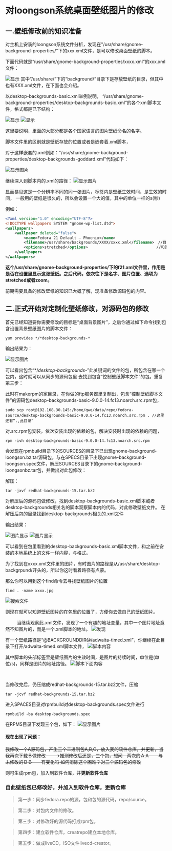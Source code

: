 # 对loongson系统桌面壁纸图片的修改
## 一.壁纸修改前的知识准备
对主机上安装的loongson系统文件分析，发现在"/usr/share/gnome-background-properties/"下的xxx.xml文件，是可以修改桌面壁纸的脚本。

下面代码就是“/usr/share/gnome-background-properties/xxxx.xml“的xxx.xml文件：

![显示](http://oswj0e3on.bkt.clouddn.com/loongson_os_customized/codeSnippet/provides_background_gnomebackground_03.png)
其中“/usr/share/”下的“background/”目录下是存放壁纸的目录，但其中也有XXX.xml文件，在下面也会介绍。

以desktop-backgrounds-basic.xml举例说明，
“/usr/share/gnome-background-properties/desktop-backgrounds-basic.xml“的各个xml脚本文件，格式都是已下结构：

![显示](http://oswj0e3on.bkt.clouddn.com/loongson_os_customized/codeSnippet/provides_background_gnomebackground_01.png)
![显示](http://oswj0e3on.bkt.clouddn.com/loongson_os_customized/codeSnippet/provides_background_gnomebackground_02.png)

这里要说明，里面的大部分都是各个国家语言的图片壁纸命名的名字。

脚本文件里的区别就是壁纸存放的位置或者是嵌套着.xml脚本，

对于这样嵌套的.xml例如："/usr/share/gnome-background-properties/desktop-backgrounds-goddard.xml"代码如下：

![显示图片](http://oswj0e3on.bkt.clouddn.com/loongson_os_customized/codeSnippet/provides_background_gnomebackground_04.png)

继续深入到脚本内的.xml的路径：
![显示图片](http://oswj0e3on.bkt.clouddn.com/loongson_os_customized/codeSnippet/provides_background_gnomebackground_05.png)

显而易见这是一个分辨率不同的同一张图片，<starttime>标签内是壁纸生效时间，<duration>是生效的时间，
一般用的壁纸是很久的，所以会设置一个大的值，其中的单位一样的s(秒)

例如：
```xml
<?xml version="1.0" encoding="UTF-8"?>
<!DOCTYPE wallpapers SYSTEM "gnome-wp-list.dtd">
<wallpapers>
    <wallpaper deleted="false">　　　　　　　　　　　　　　　　　　　　　　　　　　
        <name>Fedora 21 Default ‒ Phoenix</name>
        <filename>/usr/share/backgrounds/XXXX/xxxx.xml</filename>　//目录里的文件结构都是如下结构，区别就是name与壁纸保存的位置不同，
        <options>stretched</options>　　　　　　　　　　　　　　　　　　//和其中设置的脚本不同，与位置
    </wallpaper>
</wallpapers>

```
**这个/usr/share/gnome-background-properties/下的f21.xml文件里，<wallpaper deleted="false">作用是是否在设置里显示这张壁纸。之后代码，依次往下是名字、图片位置、选项为stretched或者zoom。**

前期需要具备的修改壁纸的知识已大概了解，现准备修改源码包的内容。

## 二.正式开始对定制化壁纸修改，对源码包的修改
首先已经知道要你需要修改的目标是“桌面背景图片”，之后你通过如下命令找到包含设置背景壁纸图片的脚本文件：
```
yum provides */*desktop-backgrounds-*
```

输出结果为：

![显示图片](http://oswj0e3on.bkt.clouddn.com/loongson_os_customized/codeSnippet/provides_background_gnomebackground_06.png)

可以看出包含“*/*desktop-backgrounds-*”此关键词的文件的包，所包含在哪一个包内，这时就可以从同步的源码包里
去找到包含“控制壁纸脚本文件”的包。重复第三步：

此时在makerpm的家目录，在你做的ftp服务器里复制出，包含“控制壁纸脚本文件”的源码包desktop-backgrounds-basic-9.0.0-14.fc13.noarch.src.rpm包，
```vim
sudo scp root@192.168.30.145:/home/qwe/data/repo/fedora-source/desktop-backgrounds-basic-9.0.0-14.fc13.noarch.src.rpm . //这里还有“.,此目录”
```

对.src.rpm包安装，依次安装出现的依赖的包，解决安装时出现的依赖的问题，

```vim
rpm -ivh desktop-backgrounds-basic-9.0.0-14.fc13.noarch.src.rpm
```

会发现在rpmbuild目录下的SOURCES的目录下已出现gnome-background-loongson.bz.tar源码包，与在SPECS目录下出现gnome-background-loongson.spec文件，解压SOURCES目录下的gnome-background-loongsonbz.tar包，并做出对此包修改：

解压：
```vim
tar -jxvf redhat-backgrounds-15.tar.bz2 
```

对解压后的源码包做修改，找到desktop-backgrounds-basic.xml脚本或者desktop-backgrounds相关名的脚本观察脚本内的代码，对此修改壁纸文件。
在解压后包的目录找到desktop-backgrounds相关的.xml文件

输出结果：

![图片显示](http://oswj0e3on.bkt.clouddn.com/loongson_os_customized/codeSnippet/provides_background_gnomebackground_01.png)
![图片显示](http://oswj0e3on.bkt.clouddn.com/loongson_os_customized/codeSnippet/provides_background_gnomebackground_02.png)

可以看到在包里看到的desktop-backgrounds-basic.xml脚本文件，和之前在安装的本地系统上的文件一样内容，与格式。

为了找到在xxxx.xml文件里的图片，有时图片的路径是从/usr/share/desktop-backgrpund/开头的，所以你这时看着路径有点蒙。

那么你可以用到这个find命令去寻找壁纸图片的位置
```
find . -name xxxx.jpg
```
![搜索文件](http://oswj0e3on.bkt.clouddn.com/loongson_os_customized/codeSnippet/provides_background_gnomebackground_2.png)

则现在就可以知道壁纸图片的在包里的位置了，方便你去做自己的壁纸图片。

&emsp; &emsp; 当继续观察此.xml文件，发现了一个有趣的地址变量，其中一个图片地址竟然不知图片的，而是一个.xml脚本的地址。
![发现](http://oswj0e3on.bkt.clouddn.com/loongson_os_customized/codeSnippet/provides_background_gnomebackground_3.png)

有一个壁纸路径是“@BACKGROUNDDIR@/adwaita-timed.xml”，你继续在此目录下打开/adwaita-timed.xml脚本文件，
![脚本内容](http://oswj0e3on.bkt.clouddn.com/loongson_os_customized/codeSnippet/provides_background_gnomebackground_4.png)

其中脚本的头部标签<starttime>里是壁纸图片的生效时间，<duration>是图片的持续时间，单位是(单位/s)，<file>同样是图片的地址路径。
![脚本下面内容](http://oswj0e3on.bkt.clouddn.com/loongson_os_customized/codeSnippet/provides_background_gnomebackground_5.png)

          




当修改完后，仍压缩成redhat-backgrounds-15.tar.bz2文件，压缩
```
tar -jcvf redhat-backgrounds-15.tar.bz2
```

进入SPACES目录对rpmbuild对desktop-backgrounds.spec文件进行
```
rpmbuild -ba desktop-backgrounds.spec
```

在RPMS目录下发现三个包，如下：
![显示图片](http://oswj0e3on.bkt.clouddn.com/loongson_os_customized/codeSnippet/provides_background_gnomebackground_07.png)

#### 现在出现了问题：

 ~~我修改一个A源码包，产生三个二进制包A,B,C，放入我的软件仓库，并更新，当我再次下载Ｂ做修改---->推测修改后还是，三个包，想问　两次的ＡＡ　　与未修改的ＢＢ　　有变化吗
如何消除这个困难？对三个源码包的修改~~








则可生成rpm包，加入到软件仓库，并**更新软件仓库**
### 自此壁纸包已修改好，并加入到软件仓库，更新仓库


>第一步：同步fedora.repo的源，包和包的源代码，repo/source。

>第二步：对包内文件的修改。

>第三步：对修改好的源代码打成rpm包。

>第四步：建立软件仓库，creatrepo建立本地仓库。

>第五步：做成liveCD，ISO文件livecd-creator。









